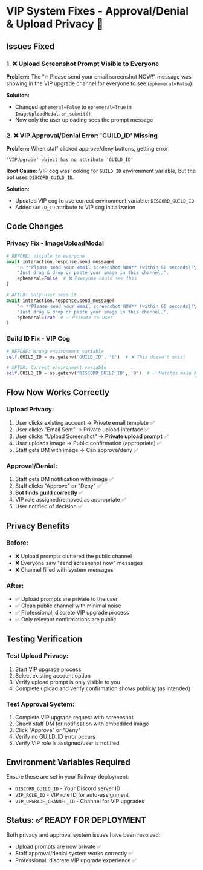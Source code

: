 # VIP System Fixes - Approval/Denial & Upload Privacy 🔧

## Issues Fixed

### 1. ❌ Upload Screenshot Prompt Visible to Everyone
**Problem:** The "🔥 Please send your email screenshot NOW!" message was showing in the VIP upgrade channel for everyone to see (`ephemeral=False`).

**Solution:** 
- Changed `ephemeral=False` to `ephemeral=True` in `ImageUploadModal.on_submit()`
- Now only the user uploading sees the prompt message

### 2. ❌ VIP Approval/Denial Error: 'GUILD_ID' Missing
**Problem:** When staff clicked approve/deny buttons, getting error:
```
'VIPUpgrade' object has no attribute 'GUILD_ID'
```

**Root Cause:** VIP cog was looking for `GUILD_ID` environment variable, but the bot uses `DISCORD_GUILD_ID`.

**Solution:**
- Updated VIP cog to use correct environment variable: `DISCORD_GUILD_ID`
- Added `GUILD_ID` attribute to VIP cog initialization

## Code Changes

### Privacy Fix - ImageUploadModal
```python
# BEFORE: Visible to everyone
await interaction.response.send_message(
    "🔥 **Please send your email screenshot NOW** (within 60 seconds)!\n"
    "Just drag & drop or paste your image in this channel.",
    ephemeral=False  # ❌ Everyone could see this
)

# AFTER: Only user sees it
await interaction.response.send_message(
    "🔥 **Please send your email screenshot NOW** (within 60 seconds)!\n"
    "Just drag & drop or paste your image in this channel.",
    ephemeral=True  # ✅ Private to user
)
```

### Guild ID Fix - VIP Cog
```python
# BEFORE: Wrong environment variable
self.GUILD_ID = os.getenv('GUILD_ID', '0')  # ❌ This doesn't exist

# AFTER: Correct environment variable  
self.GUILD_ID = os.getenv('DISCORD_GUILD_ID', '0')  # ✅ Matches main bot
```

## Flow Now Works Correctly

### Upload Privacy:
1. User clicks existing account → Private email template ✅
2. User clicks "Email Sent" → Private upload interface ✅
3. User clicks "Upload Screenshot" → **Private upload prompt** ✅
4. User uploads image → Public confirmation (appropriate) ✅
5. Staff gets DM with image → Can approve/deny ✅

### Approval/Denial:
1. Staff gets DM notification with image ✅
2. Staff clicks "Approve" or "Deny" ✅
3. **Bot finds guild correctly** ✅
4. VIP role assigned/removed as appropriate ✅
5. User notified of decision ✅

## Privacy Benefits

### Before:
- ❌ Upload prompts cluttered the public channel
- ❌ Everyone saw "send screenshot now" messages
- ❌ Channel filled with system messages

### After:
- ✅ Upload prompts are private to the user
- ✅ Clean public channel with minimal noise
- ✅ Professional, discrete VIP upgrade process
- ✅ Only relevant confirmations are public

## Testing Verification

### Test Upload Privacy:
1. Start VIP upgrade process
2. Select existing account option  
3. Verify upload prompt is only visible to you
4. Complete upload and verify confirmation shows publicly (as intended)

### Test Approval System:
1. Complete VIP upgrade request with screenshot
2. Check staff DM for notification with embedded image
3. Click "Approve" or "Deny" 
4. Verify no GUILD_ID error occurs
5. Verify VIP role is assigned/user is notified

## Environment Variables Required

Ensure these are set in your Railway deployment:
- `DISCORD_GUILD_ID` - Your Discord server ID
- `VIP_ROLE_ID` - VIP role ID for auto-assignment
- `VIP_UPGRADE_CHANNEL_ID` - Channel for VIP upgrades

## Status: ✅ READY FOR DEPLOYMENT

Both privacy and approval system issues have been resolved:
- Upload prompts are now private ✅
- Staff approval/denial system works correctly ✅  
- Professional, discrete VIP upgrade experience ✅